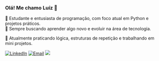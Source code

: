 ### Olá! Me chamo Luíz 👋

🎯 Estudante e entusiasta de programação, com foco atual em Python e projetos práticos.  
🚀 Sempre buscando aprender algo novo e evoluir na área de tecnologia.

🧠 Atualmente praticando lógica, estruturas de repetição e trabalhando em mini projetos.

[![LinkedIn](https://img.shields.io/badge/LinkedIn-5387a828a?style=flat&logo=linkedin&logoColor=white)](https://www.linkedin.com/in/luiz-antônio-valeriano-11863028b/)
[![Email](https://img.shields.io/badge/Email-D14836?style=flat&logo=gmail&logoColor=white)](mailto:luizvaleriano23@gmail.com)
<a href="https://instagram.com/luiz_antonio80" target="_blank">
    <img src="https://img.shields.io/badge/-Instagram-%23E4405F?style=for-the-badge&logo=instagram&logoColor=white">
  </a>


